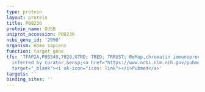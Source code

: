 ```yaml
---
type: protein
layout: protein
title: P08236
protein_name: GUSB
uniprot_accession: P08236
ncbi_gene_id: '2990'
organism: Homo sapiens
function: target gene
tfs: 'TFAP2A,P05549,7020,GTRD; TRED; TRRUST; ReMap,chromatin immunoprecipitation assay;
  inferred by curator,&ensp;<a href="https://www.ncbi.nlm.nih.gov/pubmed/?term=15526106%5Buid%5D"
  target="_blank"><i uk-icon="icon: link"></i>Pubmed</a>'
targets: ''
binding_sites: ''
---
```


